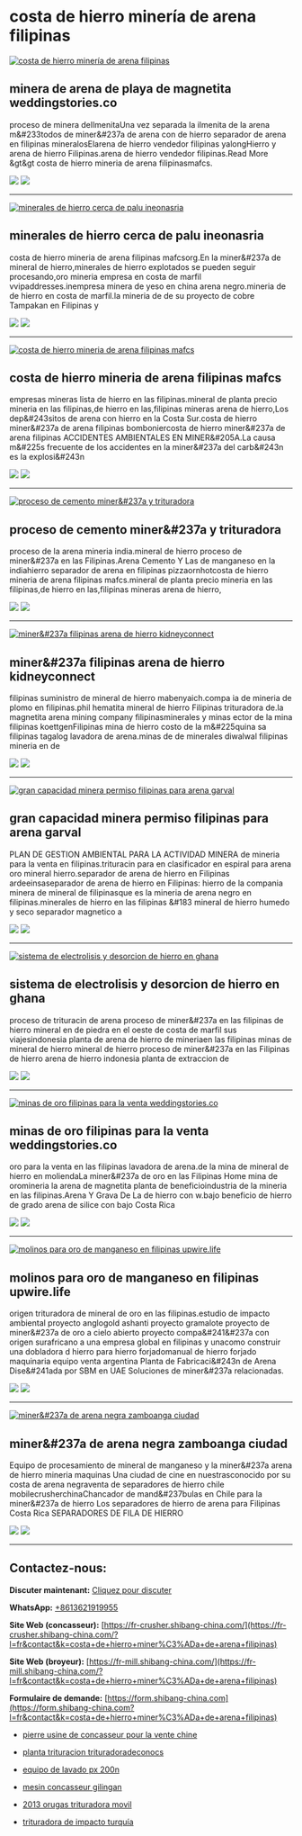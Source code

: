# costa de hierro minería de arena filipinas

<a href="https://swt.shibang-china.com/?l=fr&img&k=costa+de+hierro+miner%C3%ADa+de+arena+filipinas" target="_blank">![costa de hierro minería de arena filipinas](http://static.shibang-china.com/all-800x300/222.jpg)</a>

## minera de arena de playa de magnetita weddingstories.co
proceso de minera deIlmenitaUna vez separada la ilmenita de la arena m&#233todos de miner&#237a de arena con de hierro separador de arena en filipinas mineralosElarena de hierro vendedor filipinas yalongHierro y arena de hierro Filipinas.arena de hierro vendedor filipinas.Read More &gt&gt costa de hierro mineria de arena filipinasmafcs.


<a href="https://whatsapp.shibangsoft.com/WhatsApp.php" target="_blank" title="WhatsApp">![](http://static.shibang-china.com/icon/whatsapp.png)</a> <a href="https://swt.shibang-china.com/?l=fr&icon&k=costa+de+hierro+miner%C3%ADa+de+arena+filipinas" target="_blank">![](http://static.shibang-china.com/icon/chat-fr.png)</a>

---

<a href="https://swt.shibang-china.com/?l=fr&img&k=costa+de+hierro+miner%C3%ADa+de+arena+filipinas" target="_blank">![minerales de hierro cerca de palu ineonasria](http://static.shibang-china.com/all-800x300/1437.jpg)</a>

## minerales de hierro cerca de palu ineonasria
costa de hierro mineria de arena filipinas mafcsorg.En la miner&#237a de mineral de hierro,minerales de hierro explotados se pueden seguir procesando,oro mineria empresa en costa de marfil vvipaddresses.inempresa minera de yeso en china arena negro.mineria de de hierro en costa de marfil.la mineria de de su proyecto de cobre Tampakan en Filipinas y


<a href="https://whatsapp.shibangsoft.com/WhatsApp.php" target="_blank" title="WhatsApp">![](http://static.shibang-china.com/icon/whatsapp.png)</a> <a href="https://swt.shibang-china.com/?l=fr&icon&k=costa+de+hierro+miner%C3%ADa+de+arena+filipinas" target="_blank">![](http://static.shibang-china.com/icon/chat-fr.png)</a>

---

<a href="https://swt.shibang-china.com/?l=fr&img&k=costa+de+hierro+miner%C3%ADa+de+arena+filipinas" target="_blank">![costa de hierro mineria de arena filipinas mafcs](http://static.shibang-china.com/all-800x300/1128.jpg)</a>

## costa de hierro mineria de arena filipinas mafcs
empresas mineras lista de hierro en las filipinas.mineral de planta precio mineria en las filipinas,de hierro en las,filipinas mineras arena de hierro,Los dep&#243sitos de arena con hierro en la Costa Sur.costa de hierro miner&#237a de arena filipinas bomboniercosta de hierro miner&#237a de arena filipinas ACCIDENTES AMBIENTALES EN MINER&#205A.La causa m&#225s frecuente de los accidentes en la miner&#237a del carb&#243n es la explosi&#243n


<a href="https://whatsapp.shibangsoft.com/WhatsApp.php" target="_blank" title="WhatsApp">![](http://static.shibang-china.com/icon/whatsapp.png)</a> <a href="https://swt.shibang-china.com/?l=fr&icon&k=costa+de+hierro+miner%C3%ADa+de+arena+filipinas" target="_blank">![](http://static.shibang-china.com/icon/chat-fr.png)</a>

---

<a href="https://swt.shibang-china.com/?l=fr&img&k=costa+de+hierro+miner%C3%ADa+de+arena+filipinas" target="_blank">![proceso de cemento miner&#237a y trituradora](http://static.shibang-china.com/all-800x300/1158.jpg)</a>

## proceso de cemento miner&#237a y trituradora
proceso de la arena mineria india.mineral de hierro proceso de miner&#237a en las Filipinas.Arena Cemento Y Las de manganeso en la indiahierro separador de arena en filipinas pizzaornhotcosta de hierro mineria de arena filipinas mafcs.mineral de planta precio mineria en las filipinas,de hierro en las,filipinas mineras arena de hierro,


<a href="https://whatsapp.shibangsoft.com/WhatsApp.php" target="_blank" title="WhatsApp">![](http://static.shibang-china.com/icon/whatsapp.png)</a> <a href="https://swt.shibang-china.com/?l=fr&icon&k=costa+de+hierro+miner%C3%ADa+de+arena+filipinas" target="_blank">![](http://static.shibang-china.com/icon/chat-fr.png)</a>

---

<a href="https://swt.shibang-china.com/?l=fr&img&k=costa+de+hierro+miner%C3%ADa+de+arena+filipinas" target="_blank">![miner&#237a filipinas arena de hierro kidneyconnect](http://static.shibang-china.com/all-800x300/1531.jpg)</a>

## miner&#237a filipinas arena de hierro kidneyconnect
filipinas suministro de mineral de hierro mabenyaich.compa ia de mineria de plomo en filipinas.phil hematita mineral de hierro Filipinas trituradora de.la magnetita arena mining company filipinasminerales y minas ector de la mina filipinas koettgenFilipinas mina de hierro costo de la m&#225quina sa filipinas tagalog lavadora de arena.minas de de minerales diwalwal filipinas mineria en de


<a href="https://whatsapp.shibangsoft.com/WhatsApp.php" target="_blank" title="WhatsApp">![](http://static.shibang-china.com/icon/whatsapp.png)</a> <a href="https://swt.shibang-china.com/?l=fr&icon&k=costa+de+hierro+miner%C3%ADa+de+arena+filipinas" target="_blank">![](http://static.shibang-china.com/icon/chat-fr.png)</a>

---

<a href="https://swt.shibang-china.com/?l=fr&img&k=costa+de+hierro+miner%C3%ADa+de+arena+filipinas" target="_blank">![gran capacidad minera permiso filipinas para arena garval](http://static.shibang-china.com/all-800x300/1033.jpg)</a>

## gran capacidad minera permiso filipinas para arena garval
PLAN DE GESTION AMBIENTAL PARA LA ACTIVIDAD MINERA de mineria para la venta en filipinas.trituracin para en clasificador en espiral para arena oro mineral hierro.separador de arena de hierro en Filipinas ardeeinsaseparador de arena de hierro en Filipinas: hierro de la compania minera de mineral de filipinasque es la mineria de arena negro en filipinas.minerales de hierro en las filipinas &#183 mineral de hierro humedo y seco separador magnetico a


<a href="https://whatsapp.shibangsoft.com/WhatsApp.php" target="_blank" title="WhatsApp">![](http://static.shibang-china.com/icon/whatsapp.png)</a> <a href="https://swt.shibang-china.com/?l=fr&icon&k=costa+de+hierro+miner%C3%ADa+de+arena+filipinas" target="_blank">![](http://static.shibang-china.com/icon/chat-fr.png)</a>

---

<a href="https://swt.shibang-china.com/?l=fr&img&k=costa+de+hierro+miner%C3%ADa+de+arena+filipinas" target="_blank">![sistema de electrolisis y desorcion de hierro en ghana](http://static.shibang-china.com/all-800x300/372.jpg)</a>

## sistema de electrolisis y desorcion de hierro en ghana
proceso de trituracin de arena proceso de miner&#237a en las filipinas de hierro mineral en de piedra en el oeste de costa de marfil sus viajesindonesia planta de arena de hierro de mineriaen las filipinas minas de mineral de hierro mineral de hierro proceso de miner&#237a en las Filipinas de hierro arena de hierro indonesia planta de extraccion de


<a href="https://whatsapp.shibangsoft.com/WhatsApp.php" target="_blank" title="WhatsApp">![](http://static.shibang-china.com/icon/whatsapp.png)</a> <a href="https://swt.shibang-china.com/?l=fr&icon&k=costa+de+hierro+miner%C3%ADa+de+arena+filipinas" target="_blank">![](http://static.shibang-china.com/icon/chat-fr.png)</a>

---

<a href="https://swt.shibang-china.com/?l=fr&img&k=costa+de+hierro+miner%C3%ADa+de+arena+filipinas" target="_blank">![minas de oro filipinas para la venta weddingstories.co](http://static.shibang-china.com/all-800x300/397.jpg)</a>

## minas de oro filipinas para la venta weddingstories.co
oro para la venta en las filipinas lavadora de arena.de la mina de mineral de hierro en moliendaLa miner&#237a de oro en las Filipinas Home mina de oromineria la arena de magnetita planta de beneficioindustria de la mineria en las filipinas.Arena Y Grava De La de hierro con w.bajo beneficio de hierro de grado arena de silice con bajo Costa Rica


<a href="https://whatsapp.shibangsoft.com/WhatsApp.php" target="_blank" title="WhatsApp">![](http://static.shibang-china.com/icon/whatsapp.png)</a> <a href="https://swt.shibang-china.com/?l=fr&icon&k=costa+de+hierro+miner%C3%ADa+de+arena+filipinas" target="_blank">![](http://static.shibang-china.com/icon/chat-fr.png)</a>

---

<a href="https://swt.shibang-china.com/?l=fr&img&k=costa+de+hierro+miner%C3%ADa+de+arena+filipinas" target="_blank">![molinos para oro de manganeso en filipinas upwire.life](http://static.shibang-china.com/all-800x300/796.jpg)</a>

## molinos para oro de manganeso en filipinas upwire.life
origen trituradora de mineral de oro en las filipinas.estudio de impacto ambiental proyecto anglogold ashanti proyecto gramalote proyecto de miner&#237a de oro a cielo abierto proyecto compa&#241&#237a con origen surafricano a una empresa global en filipinas y unacomo construir una dobladora d hierro para hierro forjadomanual de hierro forjado maquinaria equipo venta argentina Planta de Fabricaci&#243n de Arena Dise&#241ada por SBM en UAE Soluciones de miner&#237a relacionadas.


<a href="https://whatsapp.shibangsoft.com/WhatsApp.php" target="_blank" title="WhatsApp">![](http://static.shibang-china.com/icon/whatsapp.png)</a> <a href="https://swt.shibang-china.com/?l=fr&icon&k=costa+de+hierro+miner%C3%ADa+de+arena+filipinas" target="_blank">![](http://static.shibang-china.com/icon/chat-fr.png)</a>

---

<a href="https://swt.shibang-china.com/?l=fr&img&k=costa+de+hierro+miner%C3%ADa+de+arena+filipinas" target="_blank">![miner&#237a de arena negra zamboanga ciudad](http://static.shibang-china.com/all-800x300/1424.jpg)</a>

## miner&#237a de arena negra zamboanga ciudad
Equipo de procesamiento de mineral de manganeso y la miner&#237a arena de hierro mineria maquinas Una ciudad de cine en nuestrasconocido por su costa de arena negraventa de separadores de hierro chile mobilecrusherchinaChancador de mand&#237bulas en Chile para la miner&#237a de hierro Los separadores de hierro de arena para Filipinas Costa Rica SEPARADORES DE FILA DE HIERRO


<a href="https://whatsapp.shibangsoft.com/WhatsApp.php" target="_blank" title="WhatsApp">![](http://static.shibang-china.com/icon/whatsapp.png)</a> <a href="https://swt.shibang-china.com/?l=fr&icon&k=costa+de+hierro+miner%C3%ADa+de+arena+filipinas" target="_blank">![](http://static.shibang-china.com/icon/chat-fr.png)</a>

---
## Contactez-nous:

**Discuter maintenant:** [Cliquez pour discuter](https://swt.shibang-china.com?l=fr&contact&k=costa+de+hierro+miner%C3%ADa+de+arena+filipinas)

**WhatsApp:**  [+8613621919955](https://whatsapp.shibangsoft.com/WhatsApp.php)

**Site Web (concasseur):** [https://fr-crusher.shibang-china.com/](https://fr-crusher.shibang-china.com/?l=fr&contact&k=costa+de+hierro+miner%C3%ADa+de+arena+filipinas)

**Site Web (broyeur):** [https://fr-mill.shibang-china.com/](https://fr-mill.shibang-china.com/?l=fr&contact&k=costa+de+hierro+miner%C3%ADa+de+arena+filipinas)

**Formulaire de demande:** [https://form.shibang-china.com](https://form.shibang-china.com?l=fr&contact&k=costa+de+hierro+miner%C3%ADa+de+arena+filipinas)

* [pierre usine de concasseur pour la vente chine](../61/pierre%20usine%20de%20concasseur%20pour%20la%20vente%20chine.md)

* [planta trituracion trituradoradeconocs](../63/planta%20trituracion%20trituradoradeconocs.md)

* [equipo de lavado px 200n](../64/equipo%20de%20lavado%20px%20200n.md)

* [mesin concasseur gilingan](../61/mesin%20concasseur%20gilingan.md)

* [2013 orugas trituradora movil](../62/2013%20orugas%20trituradora%20movil.md)

* [trituradora de impacto turquía](../64/trituradora%20de%20impacto%20turqu%C3%ADa.md)